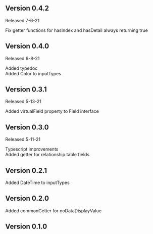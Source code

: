 ## Version 0.4.2

Released 7-6-21

Fix getter functions for hasIndex and hasDetail always returning true

## Version 0.4.0

Released 6-8-21

Added typedoc \
Added Color to inputTypes

## Version 0.3.1

Released 5-13-21

Added virtualField property to Field interface

## Version 0.3.0

Released 5-11-21

Typescript improvements \
Added getter for relationship table fields

## Version 0.2.1

Added DateTime to inputTypes

## Version 0.2.0

Added commonGetter for noDataDisplayValue

## Version 0.1.0
